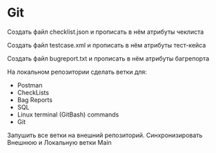 # Git

Создать файл checklist.json и прописать в нём атрибуты чеклиста

Создать файл testcase.xml и прописать в нём атрибуты тест-кейса

Создать файл bugreport.txt и прописать в нём атрибуты багрепорта

На локальном репозитории сделать ветки для:
- Postman
- CheckLists
- Bag Reports
- SQL
- Linux terminal (GitBash) commands
- Git

Запушить все ветки на внешний репозиторий.
Синхронизировать Внешнюю и Локальную ветки Main
